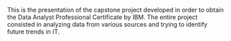 This is the presentation of the capstone project developed  in order to obtain the Data Analyst Professional Certificate by IBM.
The entire project consisted in analyzing data from various sources and trying to identify future trends in IT.

<!---
corinatanasa/corinatanasa is a ✨ special ✨ repository because its `README.md` (this file) appears on your GitHub profile.
You can click the Preview link to take a look at your changes.
--->
